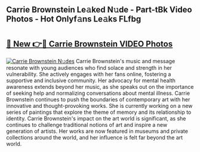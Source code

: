 ## Carrie Brownstein Le𝚊ked N𝚞de - Part-tBk Video Photos - Hot Onlyf𝚊ns Le𝚊ks FLfbg

# <h2><a href="http://ab65874.deff.icu/?id=Carrie+Brownstein">🔗 New 👉🔴 Carrie Brownstein VIDEO Photos</a></h2>

[![Carrie Brownstein N𝚞des](https://i.imgur.com/rIISA9y.gif)](http://ab65874.deff.icu/?id=Carrie+Brownstein)
Carrie Brownstein's music and message resonate with young audiences who find solace and strength in her vulnerability. She actively engages with her fans online, fostering a supportive and inclusive community. Her advocacy for mental health awareness extends beyond her music, as she speaks out on the importance of seeking help and normalizing conversations about mental illness. Carrie Brownstein continues to push the boundaries of contemporary art with her innovative and thought-provoking works. She is currently working on a new series of paintings that explore the theme of memory and its relationship to identity. Carrie Brownstein's impact on the art world is significant, as she continues to challenge traditional notions of art and inspire a new generation of artists. Her works are now featured in museums and private collections around the world, and her influence is felt far beyond the art world.
